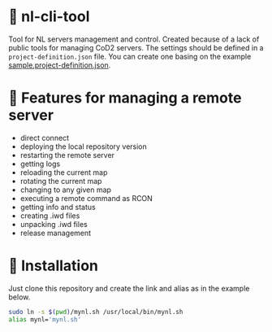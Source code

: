 # 🚢 nl-cli-tool

Tool for NL servers management and control. Created because of a lack of public tools for managing CoD2 servers. The settings should be defined in a `project-definition.json` file. You can create one basing on the example [sample.project-definition.json](https://github.com/nl-squad/nl-cli-tool/blob/main/sample.project-definition.json).

# 🌱 Features for managing a remote server

- direct connect
- deploying the local repository version
- restarting the remote server
- getting logs
- reloading the current map
- rotating the current map
- changing to any given map
- executing a remote command as RCON
- getting info and status
- creating .iwd files
- unpacking .iwd files
- release management

# 🛫 Installation

Just clone this repository and create the link and alias as in the example below.

```sh
sudo ln -s $(pwd)/mynl.sh /usr/local/bin/mynl.sh
alias mynl='mynl.sh'
```
